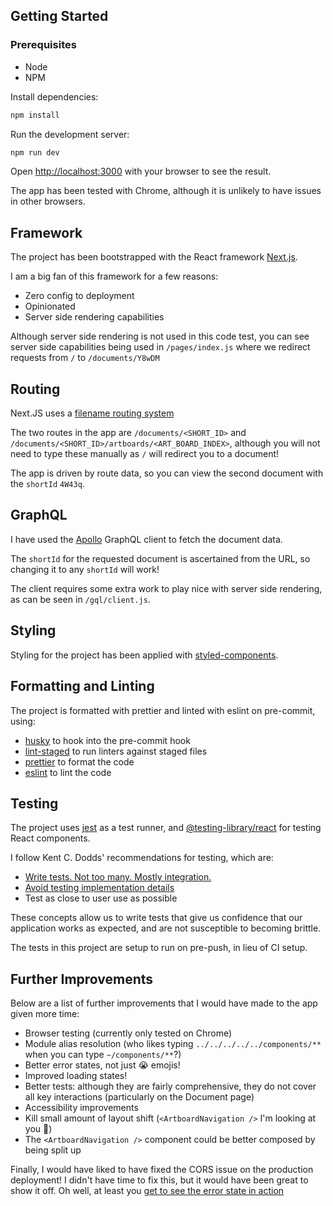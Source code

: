 ## Getting Started
### Prerequisites
- Node
- NPM

Install dependencies:

```bash
npm install
```

Run the development server:

```bash
npm run dev
```

Open [http://localhost:3000](http://localhost:3000) with your browser to see the result.

The app has been tested with Chrome, although it is unlikely to have issues in other browsers.
## Framework

The project has been bootstrapped with the React framework [Next.js](https://nextjs.org/).

I am a big fan of this framework for a few reasons:
- Zero config to deployment
- Opinionated
- Server side rendering capabilities

Although server side rendering is not used in this code test, you can see server side capabilities being used in `/pages/index.js` where we redirect requests from `/` to `/documents/Y8wDM` 
## Routing
Next.JS uses a [filename routing system](https://nextjs.org/docs/routing/introduction)

The two routes in the app are `/documents/<SHORT_ID>` and `/documents/<SHORT_ID>/artboards/<ART_BOARD_INDEX>`, although you will not need to type these manually as `/` will redirect you to a document!

The app is driven by route data, so you can view the second document with the `shortId` `4W43q`.
## GraphQL
I have used the [Apollo](https://www.apollographql.com/) GraphQL client to fetch the document data.

The `shortId` for the requested document is ascertained from the URL, so changing it to any `shortId` will work!

The client requires some extra work to play nice with server side rendering, as can be seen in `/gql/client.js`.
## Styling
Styling for the project has been applied with [styled-components](https://styled-components.com/).
## Formatting and Linting

The project is formatted with prettier and linted with eslint on pre-commit, using:
- [husky](https://github.com/typicode/husky#readme) to hook into the pre-commit hook
- [lint-staged](https://github.com/okonet/lint-staged) to run linters against staged files
- [prettier](https://github.com/prettier/prettier) to format the code
- [eslint](https://eslint.org/) to lint the code

## Testing
The project uses [jest](https://jestjs.io/) as a test runner, and [@testing-library/react](https://testing-library.com/docs/react-testing-library/intro/) for testing React components.

I follow Kent C. Dodds' recommendations for testing, which are:
- [Write tests. Not too many. Mostly integration.](https://kentcdodds.com/blog/write-tests)
- [Avoid testing implementation details](https://kentcdodds.com/blog/testing-implementation-details)
- Test as close to user use as possible

These concepts allow us to write tests that give us confidence that our application works as expected, and are not susceptible to becoming brittle.

The tests in this project are setup to run on pre-push, in lieu of CI setup.

## Further Improvements
Below are a list of further improvements that I would have made to the app given more time:
- Browser testing (currently only tested on Chrome)
- Module alias resolution (who likes typing `../../../../../components/**` when you can type `~/components/**`?)
- Better error states, not just 😭 emojis!
- Improved loading states!
- Better tests: although they are fairly comprehensive, they do not cover all key interactions (particularly on the Document page) 
- Accessibility improvements
- Kill small amount of layout shift (`<ArtboardNavigation />` I'm looking at you 👀)
- The `<ArtboardNavigation />` component could be better composed by being split up

Finally, I would have liked to have fixed the CORS issue on the production deployment! I didn't have time to fix this, but it would have been great to show it off. Oh well, at least you [get to see the error state in action](https://sketch-frontend-code-test.vercel.app/)
